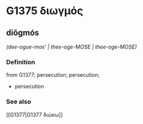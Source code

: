 # G1375 διωγμός

## diōgmós

_(dee-ogue-mos' | thee-oge-MOSE | thee-oge-MOSE)_

### Definition

from G1377; persecution; persecution; 

- persecution

### See also

[[G1377|G1377 διώκω]]

